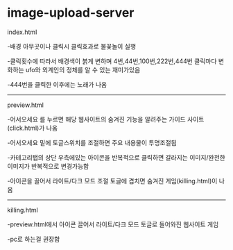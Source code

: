 # image-upload-server

index.html

-배경 아무곳이나 클릭시 클릭효과로 불꽃놀이 실행

-클릭횟수에 따라서 배경색이 붉게 변하며 4번,44번,100번,222번,444번 클릭마다 변화하는 ufo와 외계인의 정체를 알 수 있는 재미가있음

-444번을 클릭한 이후에는 노래가 나옴

----------------------------------------------------------------------------------------------------------------------------------------

preview.html

-어서오세요 를 누르면 해당 웹사이트의 숨겨진 기능을 알려주는 가이드 사이트(click.html)가 나옴

-어서오세요 밑에 토글스위치를 조절하면 주요 내용물이 투명조절됨

-카테고리탭의 상단 우측에있는 아이콘을 반복적으로 클릭하면 갈라지는 이미지/완전한 이미지가 반복적으로 변경가능함

-아이콘을 끌어서 라이트/다크 모드 조절 토글에 겹치면 숨겨진 게임(killing.html)이 나옴

----------------------------------------------------------------------------------------------------------------------------------------

killing.html

-preview.html에서 아이콘 끌어서 라이트/다크 모드 토글로 들어와진 웹사이트 게임

-pc로 하는걸 권장함
